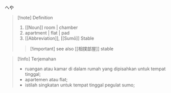 へや
>[!note] Definition 
> 1. [[Noun]]
>   room | chamber
> 2. apartment | flat | pad
> 3. [[Abbreviation]], [[Sumō]]
>    Stable
> > [!important] see also
> > [[相撲部屋]]
> > stable

>[!info] Terjemahan
>- ruangan atau kamar di dalam rumah yang dipisahkan untuk tempat tinggal;  
>- apartemen atau flat;  
>- istilah singkatan untuk tempat tinggal pegulat sumo;